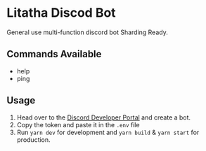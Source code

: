 # Litatha Discod Bot

General use multi-function discord bot
Sharding Ready.

## Commands Available
- help 
- ping

## Usage

1. Head over to the [Discord Developer Portal](https://discord.com/developers) and create a bot.
2. Copy the token and paste it in the `.env` file
3. Run `yarn dev` for development and `yarn build` & `yarn start` for production.